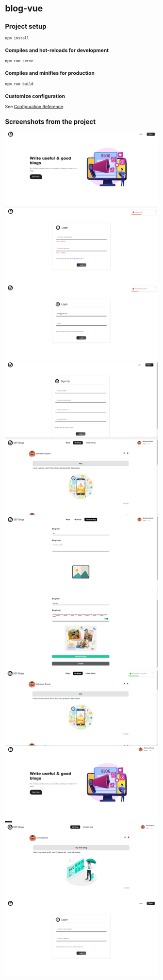 # blog-vue

## Project setup

```
npm install
```

### Compiles and hot-reloads for development

```
npm run serve
```

### Compiles and minifies for production

```
npm run build
```

### Customize configuration

See [Configuration Reference](https://cli.vuejs.org/config/).

## Screenshots from the project

![Alt text](<Screenshot 2023-10-03 001858.png>)
![Alt text](<Screenshot 2023-10-03 001953.png>)
![Alt text](<Screenshot 2023-10-03 002017.png>)
![Alt text](<Screenshot 2023-10-03 002049.png>)
![Alt text](<Screenshot 2023-10-03 002110.png>)
![Alt text](<Screenshot 2023-10-03 002126.png>)
![Alt text](<Screenshot 2023-10-03 002200.png>)
![Alt text](<Screenshot 2023-10-03 002217.png>)
![Alt text](<Screenshot 2023-10-03 002234.png>)
![Alt text](<Screenshot 2023-10-03 002542.png>)
![Alt text](<Screenshot 2023-10-03 0018208.png>)
